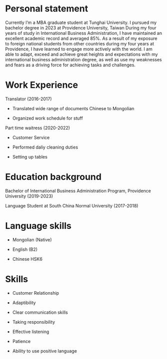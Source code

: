 # Personal statement 
Currently I’m a MBA graduate student at Tunghai University. I pursued my bachelor degree in 2023 at Providence University, Taiwan 
During my four years of study in International Business Administration, I have maintained an excellent academic record and averaged 85%. As a result of my exposure to foreign national students from other countries during my four years at Providence, I have learned to engage more actively with the world. I am able to adapt, exceed and achieve great heights and expectations with my international business administration degree, as well as use my weaknesses and fears as a driving force for achieving tasks and challenges. 

# Work Experience

Translator (2016-2017)

- Translated wide range of documents Chinese to Mongolian 

- Organized work schedule for stuff 

Part time waitress (2020-2022)

- Customer Service 

- Performed daliy cleaning duties 

- Setting up tables 

# Education background 

Bachelor of International Business Administration Program, Providence University (2019-2023)  

Language Student at South China Normal University (2017-2018)  

# Language skills

- Mongolian (Native) 

- English (B2) 

- Chinese HSK6 

 # Skills 
- Customer Relationship 

- Adaptibility

- Clear communication skills

- Taking responsibility

- Effective listening 

- Patience 

- Ability to use positive language 

